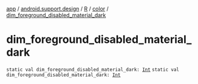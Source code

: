 [app](../../../index.md) / [android.support.design](../../index.md) / [R](../index.md) / [color](index.md) / [dim_foreground_disabled_material_dark](./dim_foreground_disabled_material_dark.md)

# dim_foreground_disabled_material_dark

`static val dim_foreground_disabled_material_dark: `[`Int`](https://kotlinlang.org/api/latest/jvm/stdlib/kotlin/-int/index.html)
`static val dim_foreground_disabled_material_dark: `[`Int`](https://kotlinlang.org/api/latest/jvm/stdlib/kotlin/-int/index.html)